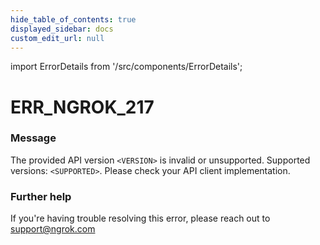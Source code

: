 ```yaml
---
hide_table_of_contents: true
displayed_sidebar: docs
custom_edit_url: null
---
```


import ErrorDetails from '/src/components/ErrorDetails';

# ERR_NGROK_217

### Message
The provided API version `<VERSION>` is invalid or unsupported. Supported versions: `<SUPPORTED>`. Please check your API client implementation.

### Further help
If you're having trouble resolving this error, please reach out to [support@ngrok.com](mailto:support@ngrok.com?subject=Help%20with%20ERR_NGROK_217)

<ErrorDetails error='err_ngrok_217' />
